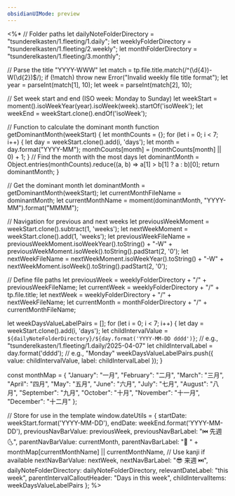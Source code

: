```yaml
---
obsidianUIMode: preview
---
```

<%*
// Folder paths
let dailyNoteFolderDirectory = "tsunderelkasten/1.fleeting/1.daily";
let weeklyFolderDirectory = "tsunderelkasten/1.fleeting/2.weekly";
let monthFolderDirectory = "tsunderelkasten/1.fleeting/3.monthly";

// Parse the title "YYYY-WWW"
let match = tp.file.title.match(/^(\d{4})-W(\d{2})$/);
if (!match) throw new Error("Invalid weekly file title format");
let year = parseInt(match[1], 10);
let week = parseInt(match[2], 10);

// Set week start and end (ISO week: Monday to Sunday)
let weekStart = moment().isoWeekYear(year).isoWeek(week).startOf('isoWeek');
let weekEnd = weekStart.clone().endOf('isoWeek');

// Function to calculate the dominant month
function getDominantMonth(weekStart) {
    let monthCounts = {};
    for (let i = 0; i < 7; i++) {
        let day = weekStart.clone().add(i, 'days');
        let month = day.format("YYYY-MM");
        monthCounts[month] = (monthCounts[month] || 0) + 1;
    }
    // Find the month with the most days
    let dominantMonth = Object.entries(monthCounts).reduce((a, b) => a[1] > b[1] ? a : b)[0];
    return dominantMonth;
}

// Get the dominant month
let dominantMonth = getDominantMonth(weekStart);
let currentMonthFileName = dominantMonth;
let currentMonthName = moment(dominantMonth, "YYYY-MM").format("MMMM");

// Navigation for previous and next weeks
let previousWeekMoment = weekStart.clone().subtract(1, 'weeks');
let nextWeekMoment = weekStart.clone().add(1, 'weeks');
let previousWeekFileName = previousWeekMoment.isoWeekYear().toString() + "-W" + previousWeekMoment.isoWeek().toString().padStart(2, '0');
let nextWeekFileName = nextWeekMoment.isoWeekYear().toString() + "-W" + nextWeekMoment.isoWeek().toString().padStart(2, '0');

// Define file paths
let previousWeek = weeklyFolderDirectory + "/" + previousWeekFileName;
let currentWeek = weeklyFolderDirectory + "/" + tp.file.title;
let nextWeek = weeklyFolderDirectory + "/" + nextWeekFileName;
let currentMonth = monthFolderDirectory + "/" + currentMonthFileName;

let weekDaysValueLabelPairs = [];
for (let i = 0; i < 7; i++) {
  let day = weekStart.clone().add(i, 'days');
  let childIntervalValue = `${dailyNoteFolderDirectory}/${day.format('YYYY-MM-DD dddd')}`; // e.g., "tsunderelkasten/1.fleeting/1.daily/2025-04-07"
  let childIntervalLabel = day.format('dddd'); // e.g., "Monday"
  weekDaysValueLabelPairs.push({ value: childIntervalValue, label: childIntervalLabel });
}

const monthMap = {
  "January": "一月",
  "February": "二月",
  "March": "三月",
  "April": "四月",
  "May": "五月",
  "June": "六月",
  "July": "七月",
  "August": "八月",
  "September": "九月",
  "October": "十月",
  "November": "十一月",
  "December": "十二月"
};

// Store for use in the template
window.dateUtils = {
  startDate: weekStart.format('YYYY-MM-DD'),
  endDate: weekEnd.format('YYYY-MM-DD'),
  previousNavBarValue: previousWeek,
  previousNavBarLabel: "⏮️ 先週 🌜",
  parentNavBarValue: currentMonth,
  parentNavBarLabel: "🌻 " + monthMap[currentMonthName] || currentMonthName, // Use kanji if available
  nextNavBarValue: nextWeek,
  nextNavBarLabel: "😎 来週 ⏭️",
  dailyNoteFolderDirectory: dailyNoteFolderDirectory,
  relevantDateLabel: "this week",
  parentIntervalCalloutHeader: "Days in this week",
  childIntervalItems: weekDaysValueLabelPairs
};
%>